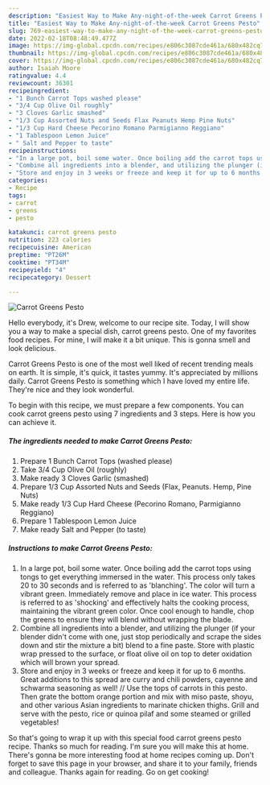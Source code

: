 ```yaml
---
description: "Easiest Way to Make Any-night-of-the-week Carrot Greens Pesto"
title: "Easiest Way to Make Any-night-of-the-week Carrot Greens Pesto"
slug: 769-easiest-way-to-make-any-night-of-the-week-carrot-greens-pesto
date: 2022-02-18T08:48:49.477Z
image: https://img-global.cpcdn.com/recipes/e806c3087cde461a/680x482cq70/carrot-greens-pesto-recipe-main-photo.jpg
thumbnail: https://img-global.cpcdn.com/recipes/e806c3087cde461a/680x482cq70/carrot-greens-pesto-recipe-main-photo.jpg
cover: https://img-global.cpcdn.com/recipes/e806c3087cde461a/680x482cq70/carrot-greens-pesto-recipe-main-photo.jpg
author: Isaiah Moore
ratingvalue: 4.4
reviewcount: 36301
recipeingredient:
- "1 Bunch Carrot Tops washed please"
- "3/4 Cup Olive Oil roughly"
- "3 Cloves Garlic smashed"
- "1/3 Cup Assorted Nuts and Seeds Flax Peanuts Hemp Pine Nuts"
- "1/3 Cup Hard Cheese Pecorino Romano Parmigianno Reggiano"
- "1 Tablespoon Lemon Juice"
- " Salt and Pepper to taste"
recipeinstructions:
- "In a large pot, boil some water. Once boiling add the carrot tops using tongs to get everything immersed in the water. This process only takes 20 to 30 seconds and is referred to as &#39;blanching&#39;. The color will turn a vibrant green. Immediately remove and place in ice water. This process is referred to as &#39;shocking&#39; and effectively halts the cooking process, maintaining the vibrant green color. Once cool enough to handle, chop the greens to ensure they will blend without wrapping the blade."
- "Combine all ingredients into a blender, and utilizing the plunger (if your blender didn&#39;t come with one, just stop periodically and scrape the sides down and stir the mixture a bit) blend to a fine paste. Store with plastic wrap pressed to the surface, or float olive oil on top to deter oxidation which will brown your spread."
- "Store and enjoy in 3 weeks or freeze and keep it for up to 6 months. Great additions to this spread are curry and chili powders, cayenne and schwarma seasoning as well! // Use the tops of carrots in this pesto. Then grate the bottom orange portion and mix with miso paste, shoyu, and other various Asian ingredients to marinate chicken thighs. Grill and serve with the pesto, rice or quinoa pilaf and some steamed or grilled vegetables!"
categories:
- Recipe
tags:
- carrot
- greens
- pesto

katakunci: carrot greens pesto 
nutrition: 223 calories
recipecuisine: American
preptime: "PT26M"
cooktime: "PT34M"
recipeyield: "4"
recipecategory: Dessert

---
```



![Carrot Greens Pesto](https://img-global.cpcdn.com/recipes/e806c3087cde461a/680x482cq70/carrot-greens-pesto-recipe-main-photo.jpg)

Hello everybody, it's Drew, welcome to our recipe site. Today, I will show you a way to make a special dish, carrot greens pesto. One of my favorites food recipes. For mine, I will make it a bit unique. This is gonna smell and look delicious.



Carrot Greens Pesto is one of the most well liked of recent trending meals on earth. It is simple, it's quick, it tastes yummy. It's appreciated by millions daily. Carrot Greens Pesto is something which I have loved my entire life. They're nice and they look wonderful.


To begin with this recipe, we must prepare a few components. You can cook carrot greens pesto using 7 ingredients and 3 steps. Here is how you can achieve it.

<!--inarticleads1-->

##### The ingredients needed to make Carrot Greens Pesto:

1. Prepare 1 Bunch Carrot Tops (washed please)
1. Take 3/4 Cup Olive Oil (roughly)
1. Make ready 3 Cloves Garlic (smashed)
1. Prepare 1/3 Cup Assorted Nuts and Seeds (Flax, Peanuts. Hemp, Pine Nuts)
1. Make ready 1/3 Cup Hard Cheese (Pecorino Romano, Parmigianno Reggiano)
1. Prepare 1 Tablespoon Lemon Juice
1. Make ready  Salt and Pepper (to taste)




<!--inarticleads2-->

##### Instructions to make Carrot Greens Pesto:

1. In a large pot, boil some water. Once boiling add the carrot tops using tongs to get everything immersed in the water. This process only takes 20 to 30 seconds and is referred to as &#39;blanching&#39;. The color will turn a vibrant green. Immediately remove and place in ice water. This process is referred to as &#39;shocking&#39; and effectively halts the cooking process, maintaining the vibrant green color. Once cool enough to handle, chop the greens to ensure they will blend without wrapping the blade.
1. Combine all ingredients into a blender, and utilizing the plunger (if your blender didn&#39;t come with one, just stop periodically and scrape the sides down and stir the mixture a bit) blend to a fine paste. Store with plastic wrap pressed to the surface, or float olive oil on top to deter oxidation which will brown your spread.
1. Store and enjoy in 3 weeks or freeze and keep it for up to 6 months. Great additions to this spread are curry and chili powders, cayenne and schwarma seasoning as well! // Use the tops of carrots in this pesto. Then grate the bottom orange portion and mix with miso paste, shoyu, and other various Asian ingredients to marinate chicken thighs. Grill and serve with the pesto, rice or quinoa pilaf and some steamed or grilled vegetables!




So that's going to wrap it up with this special food carrot greens pesto recipe. Thanks so much for reading. I'm sure you will make this at home. There's gonna be more interesting food at home recipes coming up. Don't forget to save this page in your browser, and share it to your family, friends and colleague. Thanks again for reading. Go on get cooking!
